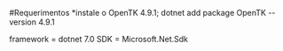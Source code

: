#Requerimentos
*instale o OpenTK 4.9.1;
dotnet add package OpenTK --version 4.9.1

framework = dotnet 7.0
SDK = Microsoft.Net.Sdk
